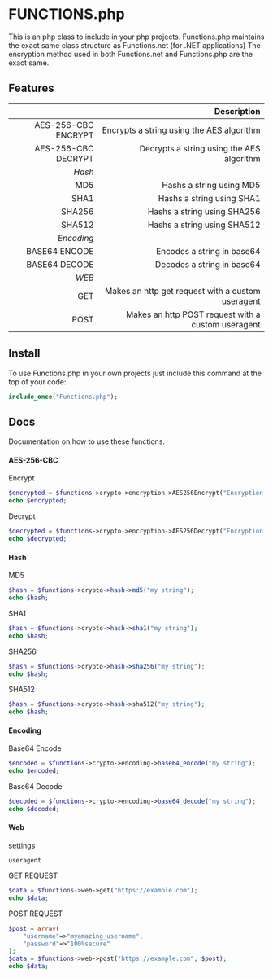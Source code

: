 # FUNCTIONS.php

This is an php class to include in your php projects. Functions.php maintains the exact same class structure as Functions.net (for .NET applications)
The encryption method used in both Functions.net and Functions.php are the exact same.


## Features

|                     | Description                                       |
|--------------------:|--------------------------------------------------:|
| AES-256-CBC ENCRYPT | Encrypts a string using the AES algorithm         |
| AES-256-CBC DECRYPT | Decrypts a string using the AES algorithm         |
| *Hash*              |                                                   |
| MD5                 | Hashs a string using MD5                          |
| SHA1                | Hashs a string using SHA1                         |
| SHA256              | Hashs a string using SHA256                       |
| SHA512              | Hashs a string using SHA512                       |
| *Encoding*          |                                                   |
| BASE64 ENCODE       | Encodes a string in base64                        |
| BASE64 DECODE       | Decodes a string in base64                        |
| *WEB*               |                                                   |
| GET                 | Makes an http get request with a custom useragent |
| POST                | Makes an http POST request with a custom useragent|

## Install
To use Functions.php in your own projects just include this command at the top of your code:
```php
include_once("Functions.php");
```

## Docs

Documentation on how to use these functions.

#### AES-256-CBC
Encrypt
```php
$encrypted = $functions->crypto->encryption->AES256Encrypt("Encryption key *32 chars only", "IV *32 chars only", "my string to encrypt");
echo $encrypted;
```
Decrypt
```php
$decrypted = $functions->crypto->encryption->AES256Decrypt("Encryption key *32 chars only", "IV *32 chars only", "encrypted string");
echo $decrypted;
```

#### Hash
MD5
```php
$hash = $functions->crypto->hash->md5("my string");
echo $hash;
```
SHA1
```php
$hash = $functions->crypto->hash->sha1("my string");
echo $hash;
```
SHA256
```php
$hash = $functions->crypto->hash->sha256("my string");
echo $hash;
```
SHA512
```php
$hash = $functions->crypto->hash->sha512("my string");
echo $hash;
```

#### Encoding
Base64 Encode
```php
$encoded = $functions->crypto->encoding->base64_encode("my string");
echo $encoded;
```
Base64 Decode
```php
$decoded = $functions->crypto->encoding->base64_decode("my string");
echo $decoded;
```

#### Web
settings
```
useragent
```

GET REQUEST
```php
$data = $functions->web->get("https://example.com");
echo $data;
```
POST REQUEST
```php
$post = array(
    "username"=>"myamazing_username",
    "password"=>"100%secure"
);
$data = $functions->web->post("https://example.com", $post);
echo $data;
```
